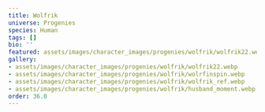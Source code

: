 ```yaml
---
title: Wolfrik
universe: Progenies
species: Human
tags: []
bio: ''
featured: assets/images/character_images/progenies/wolfrik/wolfrik22.webp
gallery:
- assets/images/character_images/progenies/wolfrik/wolfrik22.webp
- assets/images/character_images/progenies/wolfrik/wolrfinspin.webp
- assets/images/character_images/progenies/wolfrik/wolfrik_ref.webp
- assets/images/character_images/progenies/wolfrik/husband_moment.webp
order: 36.0
---
```

